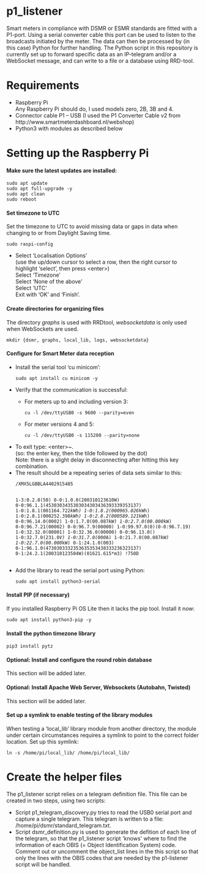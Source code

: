 <h1>p1_listener</h1>
Smart meters in compliance with DSMR or ESMR standards are fitted with a P1-port.  Using a serial converter cable this port can be used to listen to the broadcasts initiated by the meter.  The data can then be processed by (in this case) Python for further handling.  The Python script in this repository is currently set up to forward specific data as an IP-telegram and/or a WebSocket message, and can write to a file or a database using RRD-tool.
<h1>Requirements</h1>
<ul>
  <li>Raspberry Pi<br>
  Any Raspberry Pi should do, I used models zero, 2B, 3B and 4.</li>
  <li>Connector cable P1 – USB (I used the P1 Converter Cable v2 from http://www.smartmeterdashboard.nl/webshop)</li>
  <li>Python3 with modules as described below</li>
</ul>
<h1>Setting up the Raspberry Pi</h1>
<h4>Make sure the latest updates are installed:</h4>
<pre><code>sudo apt update
sudo apt full-upgrade -y
sudo apt clean
sudo reboot</code></pre>
<h4>Set timezone to UTC</h4>
Set the timezone  to UTC to avoid missing data or gaps in data when changing to or from Daylight Saving time.
<pre><code>sudo raspi-config</code></pre><ul>
  <li>Select ‘Localisation Options’<br>
    (use the up/down cursor to select a row, then the right cursor to highlight ‘select’, then press &ltenter&gt)<br>
    Select ‘Timezone’<br>
    Select ‘None of the above’<br>
    Select ‘UTC’<br>
    Exit with ‘OK’ and ‘Finish’.</li>
</ul>
<h4>Create directories for organizing files</h4>
The directory <i>graphs</i> is used with RRDtool, <i>websocketdata</i> is only used when WebSockets are used.
<pre><code>mkdir {dsmr, graphs, local_lib, logs, websocketdata}</code></pre>
<h4>Configure for Smart Meter data reception</h4>
<ul>
  <li>Install the serial tool ‘cu minicom’:</li>
  <pre><code>sudo apt install cu minicom -y</code></pre>
  <li>Verify that the communication is successful:</li>
  <ul>
    <li>For meters up to and including version 3:</li>
    <pre><code>cu -l /dev/ttyUSB0 -s 9600 --parity=even</code></pre>
    <li>For meter versions 4 and 5:</li>
    <pre><code>cu -l /dev/ttyUSB0 -s 115200 --parity=none</code></pre>
  </ul>
  <li>To exit type:  &ltenter&gt~.<br>
  (so: the enter key, then the tilde followed by the dot)<br>
  Note: there is a slight delay in disconnecting after hitting this key combination.</li>
  <li>The result should be a repeating series of data sets similar to this:
<pre><code>/XMX5LGBBLA4402915485

1-3:0.2.8(50)
0-0:1.0.0(200310123610W)
0-0:96.1.1(4530303435303034303436393339353137)
1-0:1.8.1(001164.722*kWh)
1-0:1.8.2(000965.026*kWh)
1-0:2.8.1(000252.398*kWh)
1-0:2.8.2(000589.121*kWh)
0-0:96.14.0(0002)
1-0:1.7.0(00.087*kW)
1-0:2.7.0(00.000*kW)
0-0:96.7.21(00002)
0-0:96.7.9(00000)
1-0:99.97.0(0)(0-0:96.7.19)
1-0:32.32.0(00001)
1-0:32.36.0(00000)
0-0:96.13.0()
1-0:32.7.0(231.0*V)
1-0:31.7.0(000*A)
1-0:21.7.0(00.087*kW)
1-0:22.7.0(00.000*kW)
0-1:24.1.0(003)
0-1:96.1.0(4730303332353635353438333236323137)
0-1:24.2.1(200310123504W)(01621.615*m3)
!750D</code></pre></li>

  <li>Add the library to read the serial port using Python:</li>
  <pre><code>sudo apt install python3-serial</code></pre>
</ul>
<h4>Install PIP (if necessary)</h4>
If you installed Raspberry Pi OS Lite then it lacks the pip tool.  Install it now:
<pre><code>sudo apt install python3-pip -y</code></pre>
<h4>Install the python timezone library</h4>
<pre><code>pip3 install pytz</code></pre>
<h4>Optional: Install and configure the round robin database</h4>
This section will be added later.
<h4>Optional: Install Apache Web Server, Websockets (Autobahn, Twisted)</h4>
This section will be added later.
<h4>Set up a symlink to enable testing of the library modules</h4>
When testing a ‘local_lib’ library module from another directory, the module under certain circumstances requires a symlink to point to the correct folder location.  Set up this symlink:
<pre><code>ln -s /home/pi/local_lib/ /home/pi/local_lib/</code></pre>
<h1>Create the helper files</h1>
The p1_listener script relies on a telegram definition file.  This file can be created in two steps, using two scripts:
<ul>
  <li>Script p1_telegram_discovery.py tries to read the USB0 serial port and capture a single telegram.
    This telegram is written to a file: /home/pi/dsmr/standard_telegram.txt.</li>
  <li>Script dsmr_definition.py is used to generate the defition of each line of the telegram, so that
      the p1_listener script 'knows' where to find the information of each OBIS (= Object Identification System) code.
      Comment out or uncomment the object_list lines in the this script so that only the lines with the OBIS codes that
    are needed by the p1-listener script will be handled.</li> 
 </ul>
